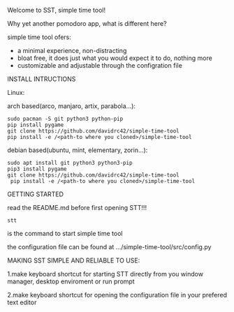 Welcome to SST, simple time tool!

Why yet another pomodoro app, what is different here?

simple time tool ofers:
- a minimal experience, non-distracting
- bloat free, it does just what you would expect it to do, nothing more
- customizable and adjustable through the configration file

INSTALL INTRUCTIONS

Linux:

arch based(arco, manjaro, artix, parabola...):
```
sudo pacman -S git python3 python-pip
pip install pygame
git clone https://github.com/davidrc42/simple-time-tool
pip install -e /<path-to where you cloned>/simple-time-tool
```
debian based(ubuntu, mint, elementary, zorin...):
```
sudo apt install git python3 python3-pip
pip3 install pygame 
git clone https://github.com/davidrc42/simple-time-tool
 pip install -e /<path-to where you cloned>/simple-time-tool
```
GETTING STARTED

read the README.md before first opening STT!!!
```
stt
```
is the command to start simple time tool

the configuration file can be found at .../simple-time-tool/src/config.py
 
 MAKING SST SIMPLE AND RELIABLE TO USE:

1.make keyboard shortcut for starting STT directly from you window manager, desktop enviroment or run prompt


2.make keyboard shortcut for opening the configuration file in your prefered text editor


